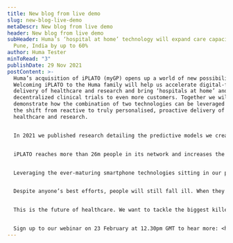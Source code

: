 ```yaml
---
title: New blog from live demo
slug: new-blog-live-demo
metaDescr: New blog from live demo
header: New blog from live demo
subHeader: Huma’s ‘hospital at home’ technology will expand care capacity in
  Pune, India by up to 60%
author: Huma Tester
minToRead: "3"
publishDate: 29 Nov 2021
postContent: >-
  Huma’s acquisition of iPLATO (myGP) opens up a world of new possibilities.
  Welcoming iPLATO to the Huma family will help us accelerate digital-first
  delivery of healthcare and research and bring ‘hospitals at home’ and
  decentralized clinical trials to even more customers. Together we will
  demonstrate how the combination of two technologies can be leveraged to enable
  the shift from reactive to truly personalised, proactive delivery of
  healthcare and research.


  In 2021 we published research detailing the predictive models we created to assess an individual’s short- and long-term risk of being affected by [cardiovascular disease](https://huma.com/thoughtpiece/EHJresearch), [Alzheimer’s disease](https://www.linkedin.com/posts/humaforhealth_humaforhealth-aaic2021-activity-6825711591976120320-N847), and [developing complications from COVID-19](https://huma.com/thoughtpiece/covid-19-mortality), or to understand general wellness with [a risk model on all-cause mortality](https://mhealth.jmir.org/2021/2/e25655). The peer-reviewed papers demonstrated high accuracy levels but for us, this was just the beginning. Over the last year, we have been working on improving these models, applying cutting edge machine learning approaches with highly promising preliminary results and further publications in the pipeline. Our ultimate goal is to provide individuals with clinically-validated digital tools that can be used for initial screening at population level and increasing risk awareness to empower people to take control over their own health.


  iPLATO reaches more than 26m people in its network and increases the use of healthcare services by up to 65%. The impact of this was seen when an extra 13,000 women in London undertook cervical screening after being contacted through myGP’s service. We understand that population screening programmes provide significant benefits but they are not perfect and come with challenges. The risks and benefits need to be evaluated and reviewed regularly by expert bodies. Using digital tools at scale can enable better identification of individuals at risk and therefore delivery of more targeted approaches, with the individual in the driving seat.


  Leveraging the ever-maturing smartphone technologies sitting in our pockets, we can put personal, often actionable, information at people’s fingertips and all of this can be done in the comfort of their own home. Through quick and engaging assessments, individuals can better understand their risk trajectories for a variety of different conditions, receive recommendations on how to reduce and alter their risk trajectory by making better lifestyle choices or if needed, book an appointment using myGP to see their doctor (virtually or in-person) for further assessments.


  Despite anyone’s best efforts, people will still fall ill. When they do, the primary care physician can prescribe Huma’s remote monitoring technology so that clinicians and patients can monitor the data that matters most to their health. With real-time data, conditions can be managed more proactively, deteriorations can be detected earlier, medication regimens can be optimised faster, all leading to improved outcomes and overall, a better prognosis and improved patient satisfaction. The combination of the two platforms truly puts the patient in the centre, connected with their care team, enabling them to order repeat prescriptions remotely, have medication delivered and access all their personal medical records. From the perspective of healthcare professionals, improved visibility on patients’ health status and trajectory means they can see the right patient at the right time, increase clinical capacity without overburdening the scarce resources, intervene early to reduce complications and be more preventative and impactful on the overall delivery of care. So everyone wins.


  This is the future of healthcare. We want to tackle the biggest killers of our time - cancer, heart disease and Covid-19. We want to help people live longer, fuller lives. Our next chapter starts right now.


  Sign up to our webinar on 23 February at 12.30pm GMT to hear more: <https://info.huma.com/iplato-webinar>
---
```

